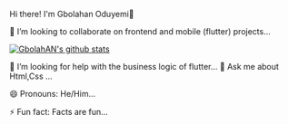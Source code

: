 Hi there! I'm Gbolahan Oduyemi👋



👯 I’m looking to collaborate on frontend and mobile (flutter) projects...

[![GbolahAN's github stats](https://github-readme-stats.vercel.app/api?username=gbolahan146&&show_icons=true&title_color=ffffff&icon_color=7cccbf&text_color=daf7dc&bg_color=3d4554)](https://github.com/anuraghazra/github-readme-stats)

 🤔 I’m looking for help with the business logic of flutter...
💬 Ask me about Html,Css ...

 😄 Pronouns: He/Him...
 
 ⚡ Fun fact: Facts are fun...





